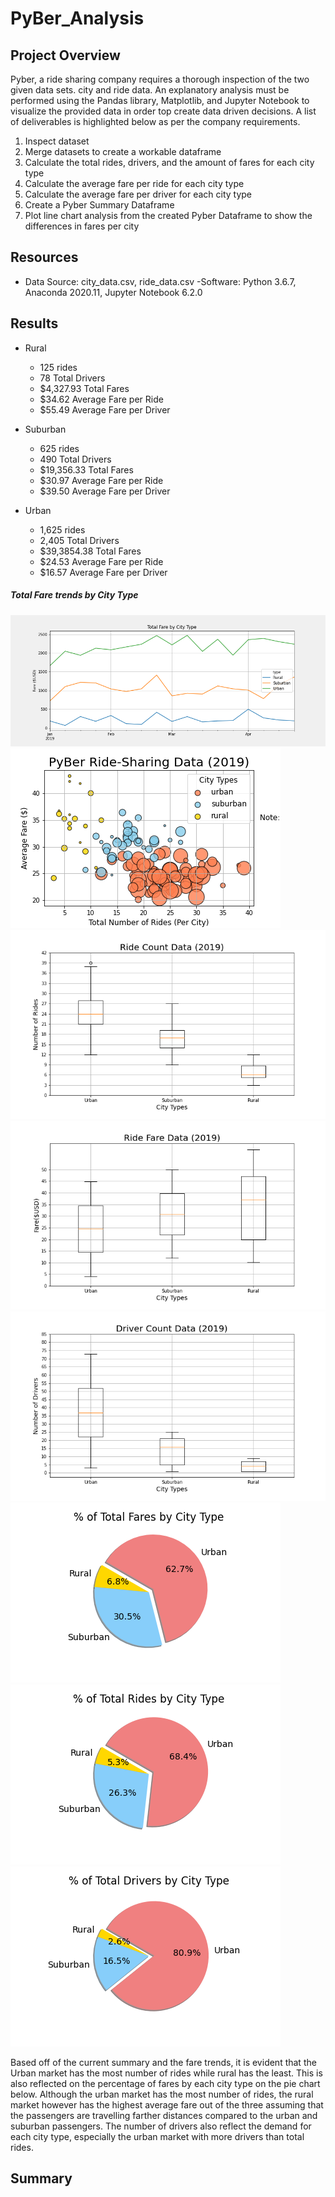 # PyBer_Analysis

## Project Overview
Pyber, a ride sharing company requires a thorough inspection of the two given data sets. city and ride data. An explanatory analysis must be performed using the Pandas library, Matplotlib, and Jupyter Notebook to visualize the provided data in order top create data driven decisions. A list of deliverables is highlighted below as per the company requirements.

1. Inspect dataset
2. Merge datasets to create a workable dataframe
3. Calculate the total rides, drivers, and the amount of fares for each city type
4. Calculate the average fare per ride for each city type
5. Calculate the average fare per driver for each city type
6. Create a Pyber Summary Dataframe
7. Plot line chart analysis from the created Pyber Dataframe to show the differences in fares per city 

## Resources
- Data Source: city_data.csv, ride_data.csv
-Software: Python 3.6.7, Anaconda 2020.11, Jupyter Notebook 6.2.0

## Results
- Rural
  - 125 rides 
  - 78 Total Drivers
  - $4,327.93 Total Fares
  - $34.62 Average Fare per Ride
  - $55.49 Average Fare per Driver 
  
- Suburban
  - 625 rides
  - 490 Total Drivers
  - $19,356.33 Total Fares
  - $30.97 Average Fare per Ride
  - $39.50 Average Fare per Driver

- Urban
  - 1,625 rides
  - 2,405 Total Drivers
  - $39,3854.38 Total Fares
  - $24.53 Average Fare per Ride
  - $16.57 Average Fare per Driver


##### Total Fare trends by City Type
![](Analysis/Pyber_fare_summary.png)
![](Analysis/Fig1.png)
![](Analysis/Fig2.png)
![](Analysis/Fig3.png)
![](Analysis/Fig4.png)
![](Analysis/Fig5.png)
![](Analysis/Fig6.png)
![](Analysis/Fig7.png)


Based off of the current summary and the fare trends, it is evident that the Urban market has the most number of rides while rural has the least. This is also reflected on the percentage of fares by each city type on the pie chart below. Although the urban market has the most number of rides, the rural market however has the highest average fare out of the three assuming that the passengers are travelling farther distances compared to the urban and suburban passengers. The number of drivers also reflect the demand for each city type, especially the urban market with more drivers than total rides.


## Summary
